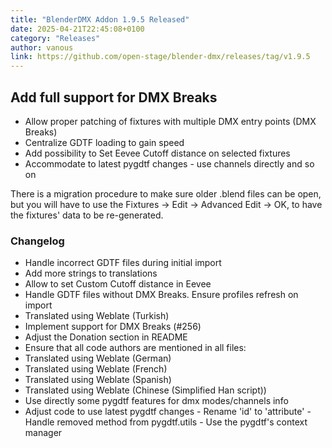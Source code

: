 ```yaml
---
title: "BlenderDMX Addon 1.9.5 Released"
date: 2025-04-21T22:45:08+0100
category: "Releases"
author: vanous
link: https://github.com/open-stage/blender-dmx/releases/tag/v1.9.5
---
```


## Add full support for DMX Breaks

* Allow proper patching of fixtures with multiple DMX entry points (DMX Breaks)
* Centralize GDTF loading to gain speed
* Add possibility to Set Eevee Cutoff distance on selected fixtures
* Accommodate to latest pygdtf changes - use channels directly and so on

There is a migration procedure to make sure older .blend files can be open, but
you will have to use the Fixtures → Edit → Advanced Edit → OK, to have the
fixtures' data to be re-generated.

### Changelog

* Handle incorrect GDTF files during initial import
* Add more strings to translations
* Allow to set Custom Cutoff distance in Eevee
* Handle GDTF files without DMX Breaks. Ensure profiles refresh on import
* Translated using Weblate (Turkish)
* Implement support for DMX Breaks (#256)
* Adjust the Donation section in README
* Ensure that all code authors are mentioned in all files:
* Translated using Weblate (German)
* Translated using Weblate (French)
* Translated using Weblate (Spanish)
* Translated using Weblate (Chinese (Simplified Han script))
* Use directly some pygdtf features for dmx modes/channels info
* Adjust code to use latest pygdtf changes - Rename 'id' to 'attribute' - Handle removed method from pygdtf.utils - Use the pygdtf's context manager
